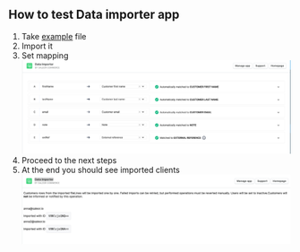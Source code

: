 ## How to test Data importer app

1. Take [example](./data/example.csv) file
2. Import it
3. Set mapping
   ![field-mapping.png](./images/field-mapping.png)
4. Proceed to the next steps
5. At the end you should see imported clients
   ![customers.png](./images/customers.png)
